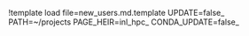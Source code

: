 !template load file=new_users.md.template UPDATE=false_ PATH=~/projects PAGE_HEIR=inl_hpc_ CONDA_UPDATE=false_

